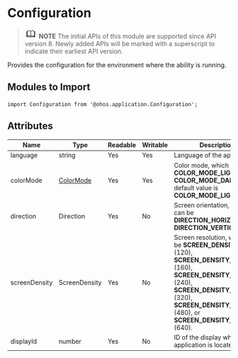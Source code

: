 # Configuration

> ![icon-note.gif](public_sys-resources/icon-note.gif) **NOTE**
> The initial APIs of this module are supported since API version 8. Newly added APIs will be marked with a superscript to indicate their earliest API version.


Provides the configuration for the environment where the ability is running.


## Modules to Import

  
```
import Configuration from '@ohos.application.Configuration';
```


## Attributes

  | Name| Type| Readable| Writable| Description| 
| -------- | -------- | -------- | -------- | -------- |
| language | string | Yes| Yes| Language of the application.| 
| colorMode | [ColorMode](js-apis-configurationconstant.md) | Yes| Yes| Color mode, which can be **COLOR_MODE_LIGHT** or **COLOR_MODE_DARK**. The default value is **COLOR_MODE_LIGHT**.| 
| direction | Direction | Yes| No| Screen orientation, which can be **DIRECTION_HORIZONTAL** or **DIRECTION_VERTICAL**.| 
| screenDensity | ScreenDensity | Yes| No| Screen resolution, which can be **SCREEN_DENSITY_SDPI** (120), **SCREEN_DENSITY_MDPI** (160), **SCREEN_DENSITY_LDPI** (240), **SCREEN_DENSITY_XLDPI** (320), **SCREEN_DENSITY_XXLDPI** (480), or **SCREEN_DENSITY_XXXLDPI** (640).| 
| displayId | number | Yes| No| ID of the display where the application is located.| 
